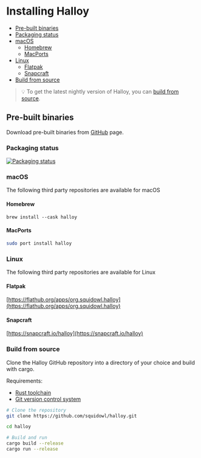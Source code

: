 # Installing Halloy

- [Pre-built binaries](#pre-built-binaries)
- [Packaging status](#packaging-status)
- [macOS](#macos)
    - [Homebrew](#homebrew)
    - [MacPorts](#macports)
- [Linux](#linux)
    - [Flatpak](#flatpak)
    - [Snapcraft](#snapcraft)
- [Build from source](#build-from-source)

> 💡 To get the latest nightly version of Halloy, you can [build from source](#build-from-source).

## Pre-built binaries

Download pre-built binaries from [GitHub](https://github.com/squidowl/halloy/releases) page.

### Packaging status

<a href="https://repology.org/project/halloy/versions">
    <img src="https://repology.org/badge/vertical-allrepos/halloy.svg" alt="Packaging status">
</a>

### macOS

The following third party repositories are available for macOS

#### Homebrew

```
brew install --cask halloy 
```

#### MacPorts

```sh
sudo port install halloy
```

### Linux

The following third party repositories are available for Linux

#### Flatpak

[https://flathub.org/apps/org.squidowl.halloy](https://flathub.org/apps/org.squidowl.halloy)

#### Snapcraft

[https://snapcraft.io/halloy](https://snapcraft.io/halloy)

### Build from source

Clone the Halloy GitHub repository into a directory of your choice and build with cargo.

Requirements:

* [Rust toolchain](https://www.rust-lang.org/tools/install)
* [Git version control system](https://git-scm.com/)

```sh
# Clone the repository
git clone https://github.com/squidowl/halloy.git

cd halloy

# Build and run
cargo build --release
cargo run --release
```
